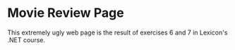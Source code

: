 # Movie Review Page

This extremely ugly web page is the result of exercises 6 and 7 in Lexicon's .NET course.
